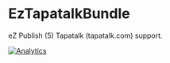 EzTapatalkBundle
================

eZ Publish (5) Tapatalk (tapatalk.com) support.

[![Analytics](https://ga-beacon.appspot.com/UA-52121860-1/EzTapatalkBundle/readme)](https://github.com/igrigorik/ga-beacon)
